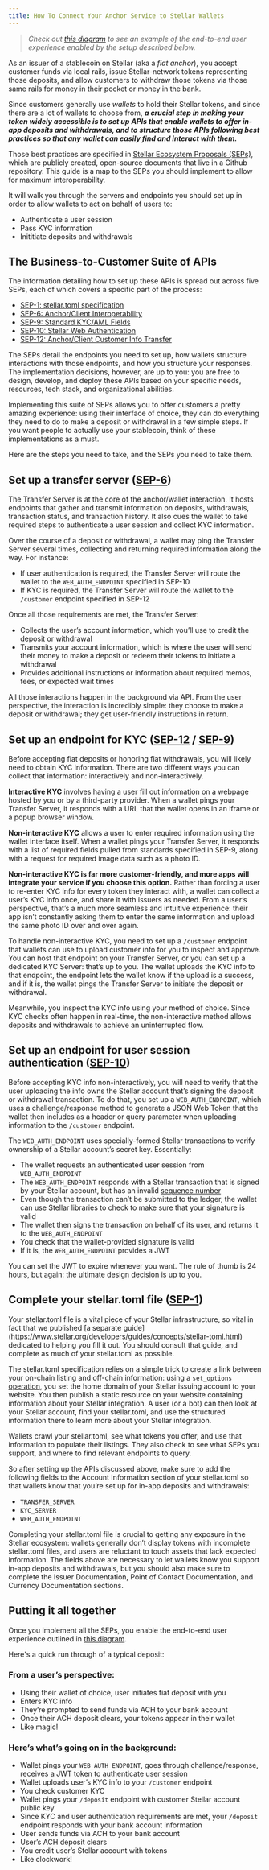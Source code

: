 ```yaml
---
title: How To Connect Your Anchor Service to Stellar Wallets
---
```

> *Check out [this diagram](https://diagrams.stellar.org/cross-border-payments/) to see an example of the end-to-end user experience enabled by the setup described below.*

As an issuer of a stablecoin on Stellar (aka a *fiat anchor*), you accept customer funds via local rails, issue Stellar-network tokens representing those deposits, and allow customers to withdraw those tokens via those same rails for money in their pocket or money in the bank.  

Since customers generally use *wallets* to hold their Stellar tokens, and since there are a lot of wallets to choose from, _**a crucial step in making your token widely accessible is to set up APIs that enable wallets to offer in-app deposits and withdrawals, and to structure those APIs following best practices so that any wallet can easily find and interact with them.**_        

Those best practices are specified in [Stellar Ecosystem Proposals (SEPs)](https://github.com/stellar/stellar-protocol/blob/master/ecosystem), which are publicly created, open-source documents that live in a Github repository.  This guide is a map to the SEPs you should implement to allow for maximum interoperability.    

It will walk you through the servers and endpoints you should set up in order to allow wallets to act on behalf of users to:

* Authenticate a user session
* Pass KYC information
* Inititiate deposits and withdrawals

## The Business-to-Customer Suite of APIs

The information detailing how to set up these APIs is spread out across five SEPs, each of which covers a specific part of the process:  

* [SEP-1: stellar.toml specification](https://github.com/stellar/stellar-protocol/blob/master/ecosystem/sep-0001.md)
* [SEP-6: Anchor/Client Interoperability](https://github.com/stellar/stellar-protocol/blob/master/ecosystem/sep-0006.md)
* [SEP-9: Standard KYC/AML Fields](https://github.com/stellar/stellar-protocol/blob/master/ecosystem/sep-0009.md)
* [SEP-10: Stellar Web Authentication](https://github.com/stellar/stellar-protocol/blob/master/ecosystem/sep-0010.md)
* [SEP-12: Anchor/Client Customer Info Transfer](https://github.com/stellar/stellar-protocol/blob/master/ecosystem/sep-0012.md)

The SEPs detail the endpoints you need to set up, how wallets structure interactions with those endpoints, and how you structure your responses.  The implementation decisions, however, are up to you: you are free to design, develop, and deploy these APIs based on your specific needs, resources, tech stack, and organizational abilities.

Implementing this suite of SEPs allows you to offer customers a pretty amazing experience: using their interface of choice, they can do everything they need to do to make a deposit or withdrawal in a few simple steps.  If you want people to actually use your stablecoin, think of these implementations as a must.

Here are the steps you need to take, and the SEPs you need to take them.

## Set up a transfer server ([SEP-6](https://github.com/stellar/stellar-protocol/blob/master/ecosystem/sep-0006.md))

The Transfer Server is at the core of the anchor/wallet interaction.  It hosts endpoints that gather and transmit information on deposits, withdrawals, transaction status, and transaction history.  It also cues the wallet to take required steps to authenticate a user session and collect KYC information.  

Over the course of a deposit or withdrawal, a wallet may ping the Transfer Server several times, collecting and returning required information along the way.  For instance:

* If user authentication is required, the Transfer Server will route the wallet to the `WEB_AUTH_ENDPOINT` specified in SEP-10
* If KYC is required, the Transfer Server will route the wallet to the `/customer` endpoint specified in SEP-12

Once all those requirements are met, the Transfer Server:

* Collects the user’s account information, which you’ll use to credit the deposit or withdrawal
* Transmits your account information, which is where the user will send their money to make a deposit or redeem their tokens to initiate a withdrawal
* Provides additional instructions or information about required memos, fees, or expected wait times

All those interactions happen in the background via API.  From the user perspective, the interaction is incredibly simple: they choose to make a deposit or withdrawal; they get user-friendly instructions in return.  

## Set up an endpoint for KYC ([SEP-12](https://github.com/stellar/stellar-protocol/blob/master/ecosystem/sep-0012.md) / [SEP-9](https://github.com/stellar/stellar-protocol/blob/master/ecosystem/sep-0009.md))

Before accepting fiat deposits or honoring fiat withdrawals, you will likely need to obtain KYC information.  There are two different ways you can collect that information: interactively and non-interactively.

**Interactive KYC** involves having a user fill out information on a webpage hosted by you or by a third-party provider.  When a wallet pings your Transfer Server, it responds with a URL that the wallet opens in an iframe or a popup browser window.

**Non-interactive KYC** allows a user to enter required information using the wallet interface itself.  When a wallet pings your Transfer Server, it responds with a list of required fields pulled from standards specified in SEP-9, along with a request for required image data such as a photo ID.  

**Non-interactive KYC is far more customer-friendly, and more apps will integrate your service if you choose this option.**  Rather than forcing a user to re-enter KYC info for every token they interact with, a wallet can collect a user’s KYC info once, and share it with issuers as needed.  From a user’s perspective, that’s a much more seamless and intuitive experience: their app isn’t constantly asking them to enter the same information and upload the same photo ID over and over again.    

To handle non-interactive KYC, you need to set up a `/customer` endpoint that wallets can use to upload customer info for you to inspect and approve.  You can host that endpoint on your Transfer Server, or you can set up a dedicated KYC Server: that’s up to you.  The wallet uploads the KYC info to that endpoint, the endpoint lets the wallet know if the upload is a success, and if it is, the wallet pings the Transfer Server to initiate the deposit or withdrawal.   

Meanwhile, you inspect the KYC info using your method of choice.  Since KYC checks often happen in real-time, the non-interactive method allows deposits and withdrawals to achieve an uninterrupted flow.

## Set up an endpoint for user session authentication ([SEP-10](https://github.com/stellar/stellar-protocol/blob/master/ecosystem/sep-0010.md))

Before accepting KYC info non-interactively, you will need to verify that the user uploading the info owns the Stellar account that’s signing the deposit or withdrawal transaction.  To do that, you set up a `WEB_AUTH_ENDPOINT`, which uses a challenge/response method to generate a JSON Web Token that the wallet then includes as a header or query parameter when uploading information to the `/customer` endpoint.

The `WEB_AUTH_ENDPOINT` uses specially-formed Stellar transactions to verify ownership of a Stellar account’s secret key.  Essentially:

* The wallet requests an authenticated user session from `WEB_AUTH_ENDPOINT`
* The `WEB_AUTH_ENDPOINT` responds with a Stellar transaction that is signed by your Stellar account, but has an invalid [sequence number](https://www.stellar.org/developers/guides/concepts/transactions.html#sequence-number)
* Even though the transaction can’t be submitted to the ledger, the wallet can use Stellar libraries to check to make sure that your signature is valid
* The wallet then signs the transaction on behalf of its user, and returns it to the `WEB_AUTH_ENDPOINT`
* You check that the wallet-provided signature is valid
* If it is, the `WEB_AUTH_ENDPOINT` provides a JWT
      
You can set the JWT to expire whenever you want.  The rule of thumb is 24 hours, but again: the ultimate design decision is up to you.

## Complete your stellar.toml file ([SEP-1](https://github.com/stellar/stellar-protocol/blob/master/ecosystem/sep-0001.md))

Your stellar.toml file is a vital piece of your Stellar infrastructure, so vital in fact that we published [a separate guide]
(https://www.stellar.org/developers/guides/concepts/stellar-toml.html) dedicated to helping you fill it out.  You should consult that guide, and complete as much of your stellar.toml as possible.  

The stellar.toml specification relies on a simple trick to create a link between your on-chain listing and off-chain information: using a `set_options` [operation](https://www.stellar.org/developers/guides/concepts/list-of-operations.html#set-options), you set the home domain of your Stellar issuing account to your website.  You then publish a static resource on your website containing information about your Stellar integration.  A user (or a bot) can then look at your Stellar account, find your stellar.toml, and use the structured information there to learn more about your Stellar integration.

Wallets crawl your stellar.toml, see what tokens you offer, and use that information to populate their listings.  They also check to see what SEPs you support, and where to find relevant endpoints to query.

So after setting up the APIs discussed above, make sure to add the following fields to the Account Information section of your stellar.toml so that wallets know that you’re set up for in-app deposits and withdrawals:    
* `TRANSFER_SERVER`
* `KYC_SERVER`
* `WEB_AUTH_ENDPOINT`

Completing your stellar.toml file is crucial to getting any exposure in the Stellar ecosystem: wallets generally don’t display tokens with incomplete stellar.toml files, and users are reluctant to touch assets that lack expected information.  The fields above are necessary to let wallets know you support in-app deposits and withdrawals, but you should also make sure to complete the Issuer Documentation, Point of Contact Documentation, and Currency Documentation sections.

## Putting it all together
Once you implement all the SEPs, you enable the end-to-end user experience outlined in [this diagram](https://diagrams.stellar.org/cross-border-payments/). 

Here's a quick run through of a typical deposit:

### From a user’s perspective:
* Using their wallet of choice, user initiates fiat deposit with you
* Enters KYC info
* They’re prompted to send funds via ACH to your bank account
* Once their ACH deposit clears, your tokens appear in their wallet
* Like magic!

### Here’s what’s going on in the background:
* Wallet pings your `WEB_AUTH_ENDPOINT`, goes through challenge/response, receives a JWT token to authenticate user session
* Wallet uploads user’s KYC info to your `/customer` endpoint
* You check customer KYC 
* Wallet pings your `/deposit` endpoint with customer Stellar account public key
* Since KYC and user authentication requirements are met, your `/deposit` endpoint responds with your bank account information
* User sends funds via ACH to your bank account
* User’s ACH deposit clears
* You credit user’s Stellar account with tokens
* Like clockwork!
